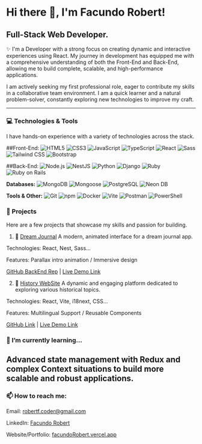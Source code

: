 # Hi there 👋, I'm Facundo Robert!
## Full-Stack Web Developer.
✨ I'm a Developer with a strong focus on creating dynamic and interactive experiences using React. My journey in development has equipped me with a comprehensive understanding of both the Front-End and Back-End, allowing me to build complete, scalable, and high-performance applications.

I am actively seeking my first professional role, eager to contribute my skills in a collaborative team environment. I am a quick learner and a natural problem-solver, constantly exploring new technologies to improve my craft. 

---

### 💻 Technologies & Tools
I have hands-on experience with a variety of technologies across the stack.

##Front-End:
![HTML5](https://img.shields.io/badge/HTML5-E34F26?style=for-the-badge&logo=html5&logoColor=white)
![CSS3](https://img.shields.io/badge/CSS3-1572B6?style=for-the-badge&logo=css3&logoColor=white)
![JavaScript](https://img.shields.io/badge/JavaScript-F7DF1E?style=for-the-badge&logo=javascript&logoColor=black)
![TypeScript](https://img.shields.io/badge/TypeScript-007ACC?style=for-the-badge&logo=typescript&logoColor=white)
![React](https://img.shields.io/badge/React-20232A?style=for-the-badge&logo=react&logoColor=61DAFB)
![Sass](https://img.shields.io/badge/Sass-CC6699?style=for-the-badge&logo=sass&logoColor=white)
![Tailwind CSS](https://img.shields.io/badge/Tailwind_CSS-38B2AC?style=for-the-badge&logo=tailwind-css&logoColor=white)
![Bootstrap](https://img.shields.io/badge/Bootstrap-563D7C?style=for-the-badge&logo=bootstrap&logoColor=white)

##Back-End:
![Node.js](https://img.shields.io/badge/Node.js-339933?style=for-the-badge&logo=node.js&logoColor=white)
![NestJS](https://img.shields.io/badge/NestJS-E0234E?style=for-the-badge&logo=nestjs&logoColor=white)
![Python](https://img.shields.io/badge/Python-3776AB?style=for-the-badge&logo=python&logoColor=white)
![Django](https://img.shields.io/badge/Django-092E20?style=for-the-badge&logo=django&logoColor=white)
![Ruby](https://img.shields.io/badge/Ruby-CC342D?style=for-the-badge&logo=ruby&logoColor=white)
![Ruby on Rails](https://img.shields.io/badge/Ruby_on_Rails-CC0000?style=for-the-badge&logo=ruby-on-rails&logoColor=white)

**Databases:**
![MongoDB](https://img.shields.io/badge/MongoDB-47A248?style=for-the-badge&logo=mongodb&logoColor=white)
![Mongoose](https://img.shields.io/badge/Mongoose-800000?style=for-the-badge&logo=mongoose&logoColor=white)
![PostgreSQL](https://img.shields.io/badge/PostgreSQL-316192?style=for-the-badge&logo=postgresql&logoColor=white)
![Neon DB](https://img.shields.io/badge/Neon_DB-424242?style=for-the-badge&logo=neon&logoColor=white)

**Tools & Other:**
![Git](https://img.shields.io/badge/Git-F05032?style=for-the-badge&logo=git&logoColor=white)
![npm](https://img.shields.io/badge/npm-CB3837?style=for-the-badge&logo=npm&logoColor=white)
![Docker](https://img.shields.io/badge/Docker-2496ED?style=for-the-badge&logo=docker&logoColor=white)
![Vite](https://img.shields.io/badge/Vite-646CFF?style=for-the-badge&logo=vite&logoColor=white)
![Postman](https://img.shields.io/badge/Postman-FF6C37?style=for-the-badge&logo=postman&logoColor=white)
![PowerShell](https://img.shields.io/badge/PowerShell-5391FE?style=for-the-badge&logo=powershell&logoColor=white)

### 🚀 Projects
Here are a few projects that showcase my skills and passion for building.

1. 🌙 [Dream Journal](https://github.com/RobertFacundo/dreamJournalF)
A modern, animated interface for a dream journal app. 

Technologies: React, Nest, Sass...

Features: Parallax intro animation / Immersive design

[GitHub BackEnd Rep](https://github.com/RobertFacundo/dreamJournalB) | [Live Demo Link](https://dream-journal-f.vercel.app/)

2. 📜 [History WebSite](https://history-web-site.vercel.app/)
A dynamic and engaging platform dedicated to exploring various historical topics.

Technologies: React, Vite, i18next, CSS...

Features: Multilingual Support / Reusable Components

[GitHub Link](https://github.com/RobertFacundo/historyWebSite) | [Live Demo Link](https://history-web-site.vercel.app/)

### 🌱 I’m currently learning...
Advanced state management with Redux and complex Context situations to build more scalable and robust applications.
---

### 📫 How to reach me:
Email: robertf.coder@gmail.com

LinkedIn: [Facundo Robert](https://www.linkedin.com/in/robertfacundodev/?locale=en_US)

Website/Portfolio: [facundoRobert.vercel.app](https://facundorobert.vercel.app/)



